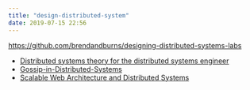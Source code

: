 ```yaml
---
title: "design-distributed-system"
date: 2019-07-15 22:56
---
```

https://github.com/brendandburns/designing-distributed-systems-labs
- [Distributed systems theory for the distributed systems engineer](https://www.the-paper-trail.org/post/2014-08-09-distributed-systems-theory-for-the-distributed-systems-engineer/)
- [Gossip-in-Distributed-Systems](https://rickhw.github.io/2018/06/18/Architecture/Gossip-in-Distributed-Systems/)
- [Scalable Web Architecture and Distributed Systems](http://www.aosabook.org/en/distsys.html)